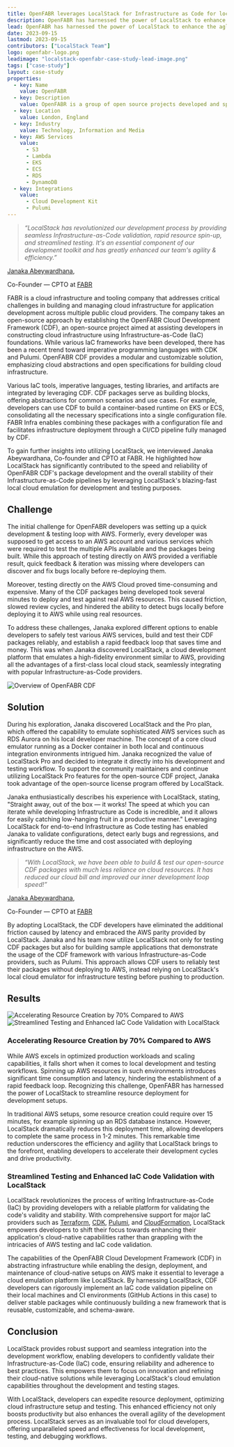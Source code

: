 ```yaml
---
title: OpenFABR leverages LocalStack for Infrastructure as Code for local development & validation
description: OpenFABR has harnessed the power of LocalStack to enhance the aglity and productivity of their package development via Infrastructure-as-Code (IaC). In this case study, we talk with Janaka Abeywardhana, Co-founder and CPTO at FABR, about their experience using LocalStack to transform their developer experience while reducing time and costs associated with deploying infrastructure on AWS.
lead: OpenFABR has harnessed the power of LocalStack to enhance the aglity and productivity of their package development via Infrastructure-as-Code (IaC). In this case study, we talk with Janaka Abeywardhana, Co-founder and CPTO at FABR, about their experience using LocalStack to transform their developer experience while reducing time and costs associated with deploying infrastructure on AWS.
date: 2023-09-15
lastmod: 2023-09-15
contributors: ["LocalStack Team"]
logo: openfabr-logo.png
leadimage: "localstack-openfabr-case-study-lead-image.png"
tags: ["case-study"]
layout: case-study
properties:
  - key: Name
    value: OpenFABR
  - key: Description
    value: OpenFABR is a group of open source projects developed and sponsored by FABR, a developer experience and tooling company specialising in cloud infrastructure
  - key: Location
    value: London, England
  - key: Industry
    value: Technology, Information and Media
  - key: AWS Services
    value:
      - S3
      - Lambda
      - EKS
      - ECS
      - RDS
      - DynamoDB
  - key: Integrations
    value:
      - Cloud Development Kit
      - Pulumi
---
```

<div class="quote-container mt-4">

  > _“LocalStack has revolutionized our development process by providing seamless Infrastructure-as-Code validation, rapid resource spin-up, and streamlined testing. It's an essential component of our development toolkit and has greatly enhanced our team's agility & efficiency.”_
  <div class="quote-author">
    <p><a href="https://www.linkedin.com/in/janakaabeywardhana/">Janaka Abeywardhana</a>,</p>
    <p>Co-Founder — CPTO at <a href="https://fabrhq.com/">FABR</a></p>
  </div>
</div>

<div class="lead-content">
  <p>FABR is a cloud infrastructure and tooling company that addresses critical challenges in building and managing cloud infrastructure for application development across multiple public cloud providers. The company takes an open-source approach by establishing the OpenFABR Cloud Development Framework (CDF), an open-source project aimed at assisting developers in constructing cloud infrastructure using Infrastructure-as-Code (IaC) foundations. While various IaC frameworks have been developed, there has been a recent trend toward imperative programming languages with  CDK and Pulumi. OpenFABR CDF provides a modular and customizable solution, emphasizing cloud abstractions and open specifications for building cloud infrastructure.</p>

  <p>Various IaC tools, imperative languages, testing libraries, and artifacts are integrated by leveraging CDF. CDF packages serve as building blocks, offering abstractions for common scenarios and use cases. For example, developers can use CDF to build a container-based runtime on EKS or ECS, consolidating all the necessary specifications into a single configuration file. FABR Infra enables combining these packages with a configuration file and facilitates infrastructure deployment through a CI/CD pipeline fully managed by CDF.</p>

  <p>To gain further insights into utilizing LocalStack, we interviewed Janaka Abeywardhana, Co-founder and CPTO at FABR. He highlighted how LocalStack has significantly contributed to the speed and reliability of OpenFABR CDF's package development and the overall stability of their Infrastructure-as-Code pipelines by leveraging LocalStack's blazing-fast local cloud emulation for development and testing purposes.</p>
</div>

## Challenge

The initial challenge for OpenFABR developers was setting up a quick development & testing loop with AWS. Formerly, every developer was supposed to get access to an AWS account and various services which were required to test the multiple APIs available and the packages being built. While this approach of testing directly on AWS provided a verifiable result, quick feedback & iteration was missing where developers can discover and fix bugs locally before re-deploying them.

Moreover, testing directly on the AWS Cloud proved time-consuming and expensive. Many of the CDF packages being developed took several minutes to deploy and test against real AWS resources. This caused friction, slowed review cycles, and hindered the ability to detect bugs locally before deploying it to AWS while using real resources. 

To address these challenges, Janaka explored different options to enable developers to safely test various AWS services, build and test their CDF packages reliably, and establish a rapid feedback loop that saves time and money. This was when Janaka discovered LocalStack, a cloud development platform that emulates a high-fidelity environment similar to AWS, providing all the advantages of a first-class local cloud stack, seamlessly integrating with popular Infrastructure-as-Code providers.

<img src="openfabr-cdf-overview.png" alt="Overview of OpenFABR CDF">

## Solution

During his exploration, Janaka discovered LocalStack and the Pro plan, which offered the capability to emulate sophisticated AWS services such as RDS Aurora on his local developer machine. The concept of a core cloud emulator running as a Docker container in both local and continuous integration environments intrigued him. Janaka recognized the value of LocalStack Pro and decided to integrate it directly into his development and testing workflow. To support the community maintainers and continue utilizing LocalStack Pro features for the open-source CDF project, Janaka took advantage of the open-source license program offered by LocalStack.

Janaka enthusiastically describes his experience with LocalStack, stating, "Straight away, out of the box — it works! The speed at which you can iterate while developing Infrastructure as Code is incredible, and it allows for easily catching low-hanging fruit in a productive manner." Leveraging LocalStack for end-to-end Infrastructure as Code testing has enabled Janaka to validate configurations, detect early bugs and regressions, and significantly reduce the time and cost associated with deploying infrastructure on the AWS.

<div class="quote-container mt-4">

  > _“With LocalStack, we have been able to build & test our open-source CDF packages with much less reliance on cloud resources. It has reduced our cloud bill and improved our inner development loop speed!”_
  <div class="quote-author">
    <p><a href="https://www.linkedin.com/in/janakaabeywardhana/">Janaka Abeywardhana</a>,</p>
    <p>Co-Founder — CPTO at <a href="https://fabrhq.com/">FABR</a></p>
  </div>
</div>

By adopting LocalStack, the CDF developers have eliminated the additional friction caused by latency and embraced the AWS parity provided by LocalStack. Janaka and his team now utilize LocalStack not only for testing CDF packages but also for building sample applications that demonstrate the usage of the CDF framework with various Infrastructure-as-Code providers, such as Pulumi. This approach allows CDF users to reliably test their packages without deploying to AWS, instead relying on LocalStack's local cloud emulator for infrastructure testing before pushing to production.

## Results

<div class="img-group d-block d-sm-flex align-items-start">
  <img src="70x-accelerated-resource-creation.png" alt="Accelerating Resource Creation by 70% Compared to AWS" class="img-1">
  <img src="streamlined-testing-iac-code-validation.png" alt="Streamlined Testing and Enhanced IaC Code Validation with LocalStack" class="img-2">
</div>

### Accelerating Resource Creation by 70% Compared to AWS

While AWS excels in optimized production workloads and scaling capabilities, it falls short when it comes to local development and testing workflows. Spinning up AWS resources in such environments introduces significant time consumption and latency, hindering the establishment of a rapid feedback loop. Recognizing this challenge, OpenFABR has harnessed the power of LocalStack to streamline resource deployment for development setups.

In traditional AWS setups, some resource creation could  require over  15 minutes, for example sipinning up an RDS database instance. However, LocalStack dramatically reduces this deployment time, allowing developers to complete the same process in 1-2 minutes. This remarkable time reduction underscores the efficiency and agility that LocalStack brings to the forefront, enabling developers to accelerate their development cycles and drive productivity.

### Streamlined Testing and Enhanced IaC Code Validation with LocalStack

LocalStack revolutionizes the process of writing Infrastructure-as-Code (IaC) by providing developers with a reliable platform for validating the code's validity and stability. With comprehensive support for major IaC providers such as [Terraform](https://www.terraform.io/), [CDK](https://aws.amazon.com/cdk/), [Pulumi](https://www.pulumi.com/), and [CloudFormation](https://aws.amazon.com/cloudformation/), LocalStack empowers developers to shift their focus towards enhancing their application's cloud-native capabilities rather than grappling with the intricacies of AWS testing and IaC code validation.

The capabilities of the OpenFABR Cloud Development Framework (CDF) in abstracting infrastructure while enabling the design, deployment, and maintenance of cloud-native setups on AWS make it essential to leverage a cloud emulation platform like LocalStack. By harnessing LocalStack, CDF developers can rigorously implement an IaC code validation pipeline on their local machines and CI environments (GitHub Actions in this case) to deliver stable packages while continuously building a new framework that is reusable, customizable, and schema-aware.

## Conclusion

LocalStack provides robust support and seamless integration into the development workflow, enabling developers to confidently validate their Infrastructure-as-Code (IaC) code, ensuring reliability and adherence to best practices. This empowers them to focus on innovation and refining their cloud-native solutions while leveraging LocalStack's cloud emulation capabilities throughout the development and testing stages. 

With LocalStack, developers can expedite resource deployment, optimizing cloud infrastructure setup and testing. This enhanced efficiency not only boosts productivity but also enhances the overall agility of the development process. LocalStack serves as an invaluable tool for cloud developers, offering unparalleled speed and effectiveness for local development, testing, and debugging workflows.
